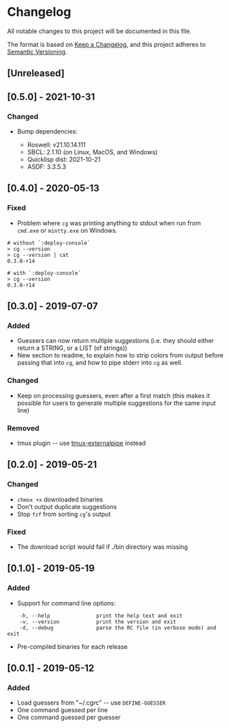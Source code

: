 # Changelog
All notable changes to this project will be documented in this file.

The format is based on [Keep a Changelog](https://keepachangelog.com/en/1.0.0/),
and this project adheres to [Semantic Versioning](https://semver.org/spec/v2.0.0.html).

## [Unreleased]

## [0.5.0] - 2021-10-31
### Changed
- Bump dependencies:

  + Roswell: v21.10.14.111
  + SBCL: 2.1.10 (on Linux, MacOS, and Windows)
  + Quicklisp dist: 2021-10-21
  + ASDF: 3.3.5.3

## [0.4.0] - 2020-05-13
### Fixed
- Problem where `cg` was printing anything to stdout when run from
  `cmd.exe` or `mintty.exe` on Windows.

```
# without `:deploy-console`
> cg --version
> cg --version | cat
0.3.0-r14

# with `:deploy-console`
> cg --version
0.3.0-r14
```

## [0.3.0] - 2019-07-07
### Added
- Guessers can now return multiple suggestions (i.e. they should either return
  a STRING, or a LIST (of strings))
- New section to readme, to explain how to strip colors from output before
  passing that into `cg`, and how to pipe stderr into `cg` as well.

### Changed
- Keep on processing guessers, even after a first match (this makes it possible
  for users to generate multiple suggestions for the same input line)

### Removed
- tmux plugin -- use
  [tmux-externalpipe](https://github.com/iamFIREcracker/tmux-externalpipe)
  instead

## [0.2.0] - 2019-05-21
### Changed
- `chmox +x` downloaded binaries
- Don't output duplicate suggestions
- Stop `fzf` from sorting `cg`'s output

### Fixed
- The download script would fail if ./bin directory was missing

## [0.1.0] - 2019-05-19
### Added
- Support for command line options:

```
    -h, --help               print the help text and exit
    -v, --version            print the version and exit
    -d, --debug              parse the RC file (in verbose mode) and exit
```

- Pre-compiled binaries for each release

## [0.0.1] - 2019-05-12
### Added
- Load guessers from "~/.cgrc" -- use `DEFINE-GUESSER`
- One command guessed per line
- One command guessed per guesser
